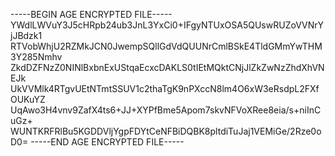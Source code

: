 -----BEGIN AGE ENCRYPTED FILE-----
YWdlLWVuY3J5cHRpb24ub3JnL3YxCi0+IFgyNTUxOSA5QUswRUZoVVNrYjJBdzk1
RTVobWhjU2RZMkJCN0JwempSQllGdVdQUUNrCmlBSkE4TldGMmYwTHM3Y285Nmhv
ZkdDZFNzZ0NINlBxbnExUStqaEcxcDAKLS0tIEtMQktCNjJlZkZwNzZhdXhVNEJk
UkVVMlk4RTgvUEtNTmtSSUV1c2thaTgK9nPXccN8lm4O6xW3eRsdpL2FXfOUKuYZ
UqAwo3H4vnv9ZafX4ts6+JJ+XYPfBme5Apom7skvNFVoXRee8eia/s+niInCuGz+
WUNTKRFRlBu5KGDDVljYgpFDYtCeNFBiDQBK8pltdiTuJaj1VEMiGe/2Rze0oD0=
-----END AGE ENCRYPTED FILE-----
